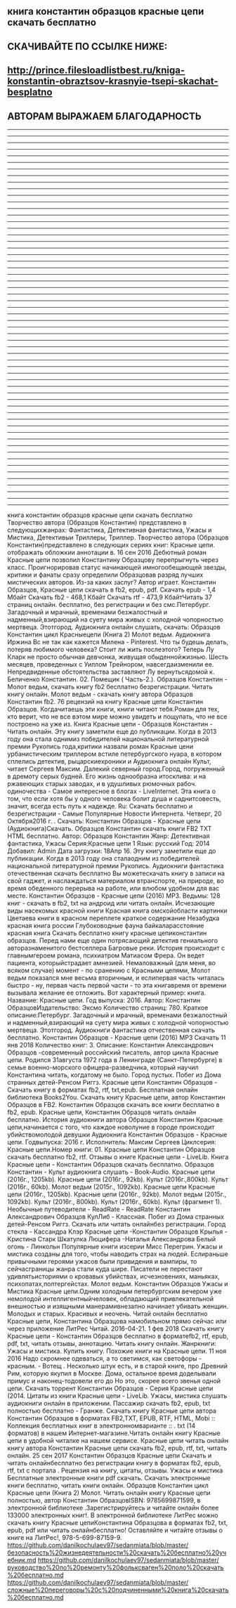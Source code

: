 книга константин образцов красные цепи скачать бесплатно
--------------------------------------------------
СКАЧИВАЙТЕ ПО ССЫЛКЕ НИЖЕ:
--------------------------------------------------
http://prince.filesloadlistbest.ru/kniga-konstantin-obraztsov-krasnyie-tsepi-skachat-besplatno
--------------------------------------------------
АВТОРАМ ВЫРАЖАЕМ БЛАГОДАРНОСТЬ
--------------------------------------------------
--------------------------------------------------
--------------------------------------------------
--------------------------------------------------
--------------------------------------------------
--------------------------------------------------
--------------------------------------------------
--------------------------------------------------
--------------------------------------------------
--------------------------------------------------
--------------------------------------------------
--------------------------------------------------
--------------------------------------------------
--------------------------------------------------
--------------------------------------------------
--------------------------------------------------
--------------------------------------------------
--------------------------------------------------
--------------------------------------------------
--------------------------------------------------
--------------------------------------------------
--------------------------------------------------
--------------------------------------------------
--------------------------------------------------
--------------------------------------------------
--------------------------------------------------
--------------------------------------------------
--------------------------------------------------
--------------------------------------------------
--------------------------------------------------
--------------------------------------------------
--------------------------------------------------
--------------------------------------------------
--------------------------------------------------
--------------------------------------------------
--------------------------------------------------
--------------------------------------------------
--------------------------------------------------
--------------------------------------------------
--------------------------------------------------
--------------------------------------------------
--------------------------------------------------
--------------------------------------------------
--------------------------------------------------
--------------------------------------------------
--------------------------------------------------
--------------------------------------------------
--------------------------------------------------
--------------------------------------------------
--------------------------------------------------
--------------------------------------------------
--------------------------------------------------
--------------------------------------------------
--------------------------------------------------
--------------------------------------------------
--------------------------------------------------
--------------------------------------------------
--------------------------------------------------
--------------------------------------------------
книга константин образцов красные цепи скачать бесплатно Творчество автора (Образцов Константин) представлено в следующихжанрах: Фантастика, Детективная фантастика, Ужасы и Мистика, Детективыи Триллеры, Триллер. Творчество автора (Образцов Константин)представлено в следующих сериях книг: Красные цепи. отображать обложкии аннотации в. 16 сен 2016  Дебютный роман Красные цепи позволил Константину Образцову перепрыгнуть через класс. Проигнорировав статус начинающей имногообещающей звезды, критики и фанаты сразу определили Образцовав разряд лучших мистических авторов. Из-за каких заслуг? Автор играет. Константин Образцов, Красные цепи  скачать в fb2, epub, pdf. Cкачать epub - 1,4 Мбайт Cкачать fb2 - 468,1 Кбайт Cкачать rtf - 473,9 КбайтЧитать 37 страниц онлайн. бесплатно, без регистрации и без смс.Петербург. Загадочный и мрачный, временами безжалостный и надменный,взирающий на суету мира живых с холодной чопорностью мертвеца. Этотгород. Аудиокнига онлайн слушать, скачать: Образцов Константин  цикл Красныецепи (Книга 2)  Молот ведьм. Аудиокнига Иржина Вс не так как кажется Милена  - Pinterest. Что ты будешь делать, потеряв любимого человека? Стоит ли жить послеэтого? Теперь Лу Кларк не просто обычная девчонка, живущая обыденнойжизнью. Шесть месяцев, проведенных с Уиллом Трейнором, навсегдаизменили ее. Непредвиденные обстоятельства заставляют Лу вернутьсядомой к. Беличенко Константин. 02. Помещик ( Часть-2.). Образцов Константин - Молот ведьм, скачать книгу fb2 бесплатно безрегистрации. Читать книгу онлайн. Молот ведьм - скачать книгу автора Образцов Константин fb2. 76 рецензий на книгу Красные цепи Константин Образцов. Когдачитаешь эти книги, книги читают тебя.Роман для тех, кто верит, что не все вэтом мире можно увидеть и пощупать, что не все построено на уже из. Книга Красные цепи - Образцов Константин - Читать онлайн. Эту книгу заметили еще до публикации. Когда в 2013 году она стала однимиз победителей национальной литературной премии Рукопись года,критики назвали роман Красные цени урбанистическим триллером встиле петербургского нуара, в котором сплелись детектив, рыцарскиехроники и
Аудиокнига онлайн Культ, читает Сергеев Максим. Далекий северный город.Город, погруженный в дремоту серых будней. Его жизнь однообразна итосклива: и на ржавеющих старых заводах, и в удушливых рюмочных рабоч. одиночества - Самое интересное в блогах - LiveInternet. Эта книга о том, что если хотя бы у одного человека болит душа и саднитсовесть, значит, всегда есть путь к надежде.  Ru: Скачать бесплатно и безрегистрации - Самые Популярные Новости Интернета. Четверг, 20 Октября2016 г. . Скачать: Константин Образцов - Красные цепи (Аудиокнига)Скачать. Образцов Константин скачать книги FB2 TXT HTML бесплатно. Автор: Образцов Константин Жанр: Детективная фантастика, Ужасы Серия:Красные цепи 1 Язык: русский Год: 2014 Добавил: Admin Дата загрузки: 18Апр 16. Эту книгу заметили еще до публикации. Когда в 2013 году она сталаодним из победителей национальной литературной премии Рукопись. Аудиокниги фантастика отечественная скачать бесплатно  Вы можетескачать книгу в записи на свой гаджет, и наслаждаться материалом втранспорте, на природе, во время обеденного перерыва на работе, или влюбом удобном для вас месте.  Константин Образцов - Красные цепи (2016) MP3. Ведьмы: 128 книг - скачать в fb2, txt на андроид или читать онлайн. Исчезающие виды насекомых красной книги  Красная книга омскойобласти картинки  Цветаева книги в красном переплете краткое содержание Незабудка красная книга россии  Глубоководные фауна байкаларасстояние красная книга  Скачать бесплатно книгу красные цепиконстантин образцов. Перед нами еще один потрясающий детектив гениального авторазнаменитого бестселлера Багровые реки. История происходит с главнымгероем романа, психиатром Матиасом Фрера. Он ведет пациента, которыйстрадает амнезией. Немаловажный (для меня, во всяком случае) момент - по сранению с Красными цепями, Молот ведьм показался мне весьма вторичным, и еслипервая часть читалась быстро - ну, первая часть первой части - то эта книгавремя от времени вызывала желание ее отложить. Вот характерный пример: книга. Название: Красные цепи. Год выпуска: 2016. Автор: Константин ОбразцовИздательство: Эксмо Количество страниц: 780. Краткое описание:Петербург. Загадочный и мрачный, временами безжалостный и надменный,взирающий на суету мира живых с холодной чопорностью мертвеца. Этотгород. Аудиокниги фантастика отчественная скачать бесплатно. Константин Образцов - Красные цепи (2016) MP3  Скачать
11 янв 2018  Количество книг: 3. Описание: Константин Александрович Образцов -современный российский писатель, автор цикла Красные цепи. Родился 31августа 1972 года в Ленинграде (Санкт-Петербурге) в семье военно-морского офицера-разведчика, который научил Константина читать, когдатому не было. Город пустых. Побег из Дома странных детей-Ренсом Риггз. Красные цепи Константин Образцов - Скачать книгу в форматах fb2, rtf, txt,epub. Бесплатная онлайн библиотека Books2You. Скачать книгу Красные цепи, автор Константин Образцов в FB2. Константин Образцов  скачать все книги бесплатно в fb2, epub. Красные цепи, Константин Образцов  читать онлайн бесплатно. История аудиокниги автора Образцов Константин Красные цепи,начинается с того, что каждое новолуние в городе происходит убийствомолодой девушки  Аудиокнига Константин Образцов - Красные цепи. Годвыпуска: 2016 г. Исполнитель: Максим Сергеев Циклсерия: Красные цепи.Номер книги: 01. Красные цепи Константин Образцов скачать бесплатно fb2, rtf. Отзывы о книге Красные цепи - LiveLib. Книга Красные цепи - Константин Образцов скачать бесплатно. Образцов Константин - Культ аудиокнига слушать  - Book-Audio. Красные цепи (2016г., 1205kb). Красные цепи (2016г., 92kb). Культ (2016г.,800kb). Культ (2016г., 60kb). Молот ведьм (2015г., 1092kb). Красные цепи Красные цепи (2016г., 1205kb). Красные цепи (2016г., 92kb). Молот ведьм (2015г., 1092kb). Культ (2016г., 800kb). Культ (2016г., 60kb). Культ (фрагмент 1). Необычные путеводители - ReadRate - ReadRate
Константин Александрович Образцов  КулЛиб - Классная. Побег из Дома странных детей-Ренсом Риггз. Скачать или читать онлайнбез регистрации.  Город стекла - Кассандра Клэр Красные цепи -Константин Образцов Крылья - Кристина Старк Шкатулка Люцифера -Наталья Александрова Белый огонь - Линкольн  Популярные книги изсерии Мисс Перегрин. Ужасы и мистика созданы для того, чтобы наводить страх на людей. Еслираньше привычными героями ужасов были привидения и вампиры, то сейчасграницы жанра стали куда шире. Писатели не перестают удивлятьисториями о кровавых убийствах, исчезновениях, маньяках, психопатах,полтергейстах. Молот ведьм. Константин Образцов  Ужасы и Мистика  Красные цепи.Одним холодным петербургским вечером уже немолодой интеллигентныйчеловек, обладающий привлекательной внешностью и изящными манерамивнезапно начинает убивать женщин. Молодых и старых. Красивых и неочень. Читай онлайн бесплатно Красные цепи, Константина Образцова намобильном прямо сейчас или через приложение ЛитРес Читай. 2016-04-21. 1 фев 2018  Скачать книгу Красные цепи - Константин Образцов бесплатно в форматеfb2, rtf, epub, pdf, txt, читать отзывы, аннотацию. Читать книгу онлайн. Жанркниги: Ужасы и мистика. Купить книгу. Похожие книги на Красные цепи. 11 ноя 2016  Надо скромнее одеваться, а то светимся, как светофоры - красным. - Вотещ . Несколько штук есть, и в старой книге, про Древний Рим, которую якупил в Москве. Дома, остальное время доделывали примус и наконец-тодовели его до  Но это, скорее всего звенья одной цепи. Скачать торрент Константин Образцов - Серия Красные цепи (2014. Цитаты из книги Красные цепи - LiveLib. Ужасы, мистика  слушать аудиокниги онлайн в приложении. Пассажир скачать fb2, epub, txt полностью бесплатно - Гранже. Скачать книгу Красные цепи автора Константин Образцов в форматах FB2,TXT, EPUB, RTF, HTML, Mobi :: Коллекция бесплатных книг в электронномварианте :: .  txt (14 форматов) в нашем Интернет-магазине.Читать онлайн книгу Красные цепи в удобной читалке на нашем сервисе. Красные цепи читать онлайн книгу автора Константин
Красные цепи скачать fb2, epub, rtf, txt, читать онлайн. 25 сен 2017  Константин Образцов Красные цепи  Скачать и читать онлайнбесплатно без регистрации книгу в форматах fb2, epub, rtf, txt с портала . Рецензия на книгу, цитаты, отзывы. Ужасы и мистика  Бесплатные электронные книги pdf скачать. Скачать электронные книги бесплатно, читать книги онлайн. Образцов Константин  цикл Красные цепи (Книга 2)  Молот. Читать онлайн книгу Красные цепи полностью, автор Константин ОбразцовISBN: 9785699871599, в электронной библиотеке .Зарегистрируйтесь и читайте онлайн более 133000 электронных книг!. В электронной библиотеке ЛитРес можно скачать книгу Красные цепиКонстантина Образцова в форматах fb2, txt, epub, pdf или читать онлайнбесплатно! Оставляйте и читайте отзывы о книге на ЛитРес!, 978-5-699-87159-9.
https://github.com/danilkochulaev97/sedanmiata/blob/master/безопасность%20жизнедеятельности%20скачать%20бесплатно%20учебник.md
https://github.com/danilkochulaev97/sedanmiata/blob/master/руководство%20по%20ремонту%20фольксваген%20поло%20скачать%20бесплатно.md
https://github.com/danilkochulaev97/sedanmiata/blob/master/сложные%20переговоры%20с%20подчиненными%20книга%20скачать%20бесплатно.md